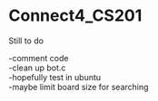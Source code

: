 # Connect4_CS201
Still to do<br>


-comment code<br>
-clean up bot.c<br>
-hopefully test in ubuntu<br>
-maybe limit board size for searching <br>


